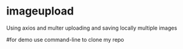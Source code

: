 # imageupload
Using axios and multer uploading and saving locally multiple images

#for demo
use command-line to clone my repo
